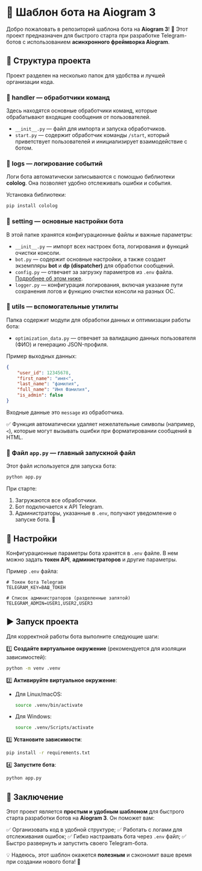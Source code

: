 # 🚀 Шаблон бота на Aiogram 3

Добро пожаловать в репозиторий шаблона бота на **Aiogram 3**! 📌 Этот проект предназначен для быстрого старта при разработке Telegram-ботов с использованием **асинхронного фреймворка Aiogram**.

## 🌳 Структура проекта

Проект разделен на несколько папок для удобства и лучшей организации кода.

### 📁 handler — обработчики команд

Здесь находятся основные обработчики команд, которые обрабатывают входящие сообщения от пользователей.

- `__init__.py` — файл для импорта и запуска обработчиков.
- `start.py` — содержит обработчик команды `/start`, который приветствует пользователей и инициализирует взаимодействие с ботом.

### 📁 logs — логирование событий

Логи бота автоматически записываются с помощью библиотеки **cololog**. Она позволяет удобно отслеживать ошибки и события.

Установка библиотеки:

```bash
pip install cololog
```

### 📁 setting — основные настройки бота

В этой папке хранятся конфигурационные файлы и важные параметры:

- `__init__.py` — импорт всех настроек бота, логирования и функций очистки консоли.
- `bot.py` — содержит основные настройки, а также создает экземпляры **bot** и **dp (dispatcher)** для обработки сообщений.
- `config.py` — отвечает за загрузку параметров из `.env` файла. [Подробнее об этом ниже](#🔧-настройки).
- `logger.py` — конфигурация логирования, включая указание пути сохранения логов и функцию очистки консоли на разных ОС.

### 📁 utils — вспомогательные утилиты

Папка содержит модули для обработки данных и оптимизации работы бота:

- `optimization_data.py` — отвечает за валидацию данных пользователя (ФИО) и генерацию JSON-профиля.

Пример выходных данных:

```json
{
    "user_id": 12345678,
    "first_name": "имя<",
    "last_name": "фамилия",
    "full_name": "Имя Фамилия",
    "is_admin": false
}
```

Входные данные это ``message`` из обработчика.

✅ Функция автоматически удаляет нежелательные символы (например, `<`), которые могут вызывать ошибки при форматировании сообщений в HTML.

### 📝 Файл `app.py` — главный запускной файл

Этот файл используется для запуска бота:

```bash
python app.py
```

При старте:

1. Загружаются все обработчики.
2. Бот подключается к API Telegram.
3. Администраторы, указанные в `.env`, получают уведомление о запуске бота. 📩

## 🔧 Настройки

Конфигурационные параметры бота хранятся в `.env` файле. В нем можно задать **токен API**, **администраторов** и другие параметры.

Пример `.env` файла:

```env
# Токен бота Telegram
TELEGRAM_KEY=ВАШ_ТОКЕН

# Список администраторов (разделенные запятой)
TELEGRAM_ADMIN=USER1,USER2,USER3
```

## ▶️ Запуск проекта

Для корректной работы бота выполните следующие шаги:

1️⃣ **Создайте виртуальное окружение** (рекомендуется для изоляции зависимостей):

```bash
python -m venv .venv
```

2️⃣ **Активируйте виртуальное окружение**:

- Для Linux/macOS:
  ```bash
  source .venv/bin/activate
  ```
- Для Windows:
  ```bash
  source .venv/Scripts/activate
  ```

3️⃣ **Установите зависимости**:

```bash
pip install -r requirements.txt
```

4️⃣ **Запустите бота**:

```bash
python app.py
```

## 🎯 Заключение

Этот проект является **простым и удобным шаблоном** для быстрого старта разработки ботов на **Aiogram 3**. Он поможет вам:

✅ Организовать код в удобной структуре;
✅ Работать с логами для отслеживания ошибок;
✅ Гибко настраивать бота через `.env` файл;
✅ Быстро развернуть и запустить своего Telegram-бота.

💡 Надеюсь, этот шаблон окажется **полезным** и сэкономит ваше время при создании нового бота! 🚀

